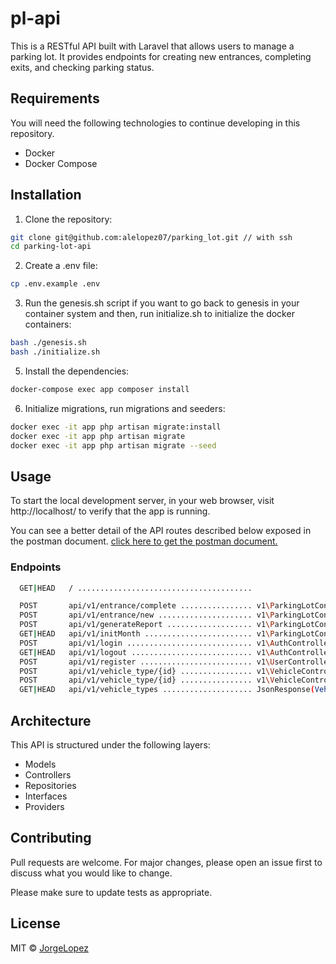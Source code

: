# pl-api

This is a RESTful API built with Laravel that allows users to manage a parking lot. It provides endpoints for creating new entrances, completing exits, and checking parking status.

## Requirements
You will need the following technologies to continue developing in this repository.

* Docker
* Docker Compose

## Installation

1. Clone the repository:
```bash
git clone git@github.com:alelopez07/parking_lot.git // with ssh
cd parking-lot-api
```

2. Create a .env file:
```bash
cp .env.example .env
```

3. Run the genesis.sh script if you want to go back to genesis in your container system and then, run initialize.sh to initialize the docker containers:
```bash
bash ./genesis.sh
bash ./initialize.sh
```

5. Install the dependencies:
```bash
docker-compose exec app composer install
```

6. Initialize migrations, run migrations and seeders:
```bash
docker exec -it app php artisan migrate:install
docker exec -it app php artisan migrate
docker exec -it app php artisan migrate --seed
```

## Usage

To start the local development server, in your web browser, visit http://localhost/ to verify that the app is running.

You can see a better detail of the API routes described below exposed in the postman document. [click here to get the postman document.](https://github.com/alelopez07/parking_lot/tree/develop/api/docs/parkingLotApi.postman_collection)

### Endpoints

```bash
  GET|HEAD   / .......................................

  POST       api/v1/entrance/complete ................ v1\ParkingLotController@completeEntrance
  POST       api/v1/entrance/new ..................... v1\ParkingLotController@createNewEntrance
  POST       api/v1/generateReport ................... v1\ParkingLotController@generateResidentsPaymentReport
  GET|HEAD   api/v1/initMonth ........................ v1\ParkingLotController@initMonth
  POST       api/v1/login ............................ v1\AuthController@authentication
  GET|HEAD   api/v1/logout ........................... v1\AuthController@logout
  POST       api/v1/register ......................... v1\UserController@createUser
  POST       api/v1/vehicle_type/{id} ................ v1\VehicleController@createVehicleType
  POST       api/v1/vehicle_type/{id} ................ v1\VehicleController@newVehicle
  GET|HEAD   api/v1/vehicle_types .................... JsonResponse(VehicleType::all(), Response::HTTP_OK)

```

## Architecture

This API is structured under the following layers:

* Models
* Controllers
* Repositories
* Interfaces
* Providers

## Contributing

Pull requests are welcome. For major changes, please open an issue first
to discuss what you would like to change.

Please make sure to update tests as appropriate.

## License

MIT © [JorgeLopez](https://github.com/alelopez07)
